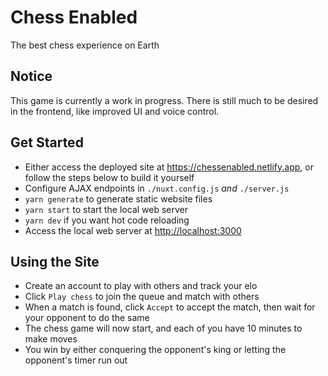 # Chess Enabled

The best chess experience on Earth

## Notice

This game is currently a work in progress. There is still much to be desired in the frontend, like improved UI and voice control.

## Get Started
* Either access the deployed site at <https://chessenabled.netlify.app>, or follow the steps below to build it yourself
* Configure AJAX endpoints in `./nuxt.config.js` _and_ `./server.js`
* `yarn generate` to generate static website files
* `yarn start` to start the local web server
* `yarn dev` if you want hot code reloading
* Access the local web server at <http://localhost:3000>

## Using the Site
* Create an account to play with others and track your elo
* Click `Play chess` to join the queue and match with others
* When a match is found, click `Accept` to accept the match, then wait for your opponent to do the same
* The chess game will now start, and each of you have 10 minutes to make moves
* You win by either conquering the opponent's king or letting the opponent's timer run out

